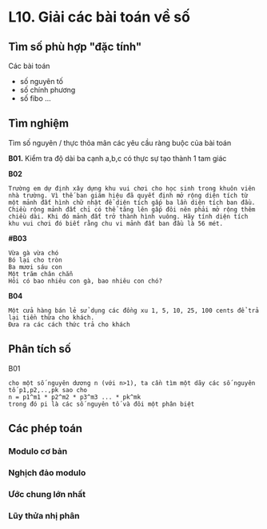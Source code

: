 
# L10. Giải các bài toán về số  

## Tìm số phù hợp "đặc tính" 
Các bài toán   
- số nguyên tố
- số chính phương
- số fibo
...
  
## Tìm nghiệm 
Tìm số nguyên / thực thỏa mãn các yêu cầu ràng buộc của bài toán     

**B01.** Kiểm tra độ dài ba cạnh a,b,c có thực sự tạo thành 1 tam giác  

**B02**
```
Trường em dự định xây dựng khu vui chơi cho học sinh trong khuôn viên nhà trường. Vì thế ban giám hiệu đã quyết định mở rộng diện tích từ một mảnh đất hình chữ nhật để diện tích gấp ba lần diện tích ban đầu. Chiều rộng mảnh đất chỉ có thể tăng lên gấp đôi nên phải mở rộng thêm chiều dài. Khi đó mảnh đất trở thành hình vuông. Hãy tính diện tích khu vui chơi đó biết rằng chu vi mảnh đất ban đầu là 56 mét.
```

**#B03**
```
Vừa gà vừa chó
Bó lại cho tròn
Ba mươi sáu con
Một trăm chân chẵn
Hỏi có bao nhiêu con gà, bao nhiêu con chó?
```

**B04**
```
Một cửa hàng bán lẻ sử dụng các đồng xu 1, 5, 10, 25, 100 cents để trả lại tiền thừa cho khách.
Đưa ra các cách thức trả cho khách
```

## Phân tích số 

B01
```
cho một số nguyên dương n (với n>1), ta cần tìm một dãy các số nguyên tố p1,p2,..,pk sao cho 
n = p1^m1 * p2^m2 * p3^m3 ... * pk^mk
trong đó pi là các số nguyên tố và đôi một phân biệt
```

## Các phép toán 

### Modulo cơ bản 

### Nghịch đảo modulo  

### Ước chung lớn nhất 

### Lũy thửa nhị phân  
